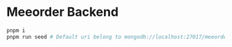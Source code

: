 # Meeorder Backend

```zsh
pnpm i
pnpm run seed # Default uri belong to mongodb://localhost:27017/meeorder
```
